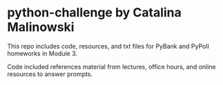 # python-challenge by Catalina Malinowski

This repo includes code, resources, and txt files for PyBank and PyPoll homeworks in Module 3.

Code included references material from lectures, office hours, and online resources to answer prompts.
